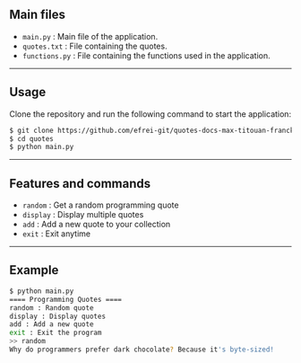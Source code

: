 ## Main files

- `main.py` : Main file of the application.
- `quotes.txt` : File containing the quotes.
- `functions.py` : File containing the functions used in the application.

---

##  Usage

Clone the repository and run the following command to start the application:

```bash
$ git clone https://github.com/efrei-git/quotes-docs-max-titouan-franck-armando
$ cd quotes
$ python main.py
```
---

## Features and commands

- `random`  : Get a random programming quote  
- `display` : Display multiple quotes  
- `add`     : Add a new quote to your collection  
- `exit`    : Exit anytime

---

## Example

```bash
$ python main.py
==== Programming Quotes ====
random : Random quote
display : Display quotes
add : Add a new quote
exit : Exit the program
>> random
Why do programmers prefer dark chocolate? Because it's byte-sized!
```